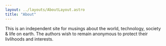 ```yaml
---
layout: ../layouts/AboutLayout.astro
title: "About"
---
```


This is an independent site for musings about the world, technology, society & life on earth.
The authors wish to remain anonymous to protect their livlihoods and interests.